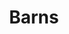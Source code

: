 ---
layout: illustration
title: Barns
type: photo, holga
description: Personal Photograph
alt: A photograph of a snowy field with barns in the distance
medium: Medium Format Photograph Print 
large-image: field-barns.jpg
small-image: field-barns.jpg
size: 995x1000
---